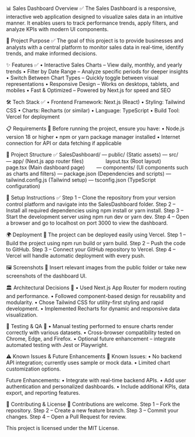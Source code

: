 📊 Sales Dashboard
Overview ✅
The Sales Dashboard is a responsive, interactive web application designed to visualize sales data in an intuitive manner. It enables users to track performance trends, apply filters, and analyze KPIs with modern UI components.

🎯 Project Purpose ✅
The goal of this project is to provide businesses and analysts with a central platform to monitor sales data in real-time, identify trends, and make informed decisions.

✨ Features ✅
• Interactive Sales Charts – View daily, monthly, and yearly trends
• Filter by Date Range – Analyze specific periods for deeper insights
• Switch Between Chart Types – Quickly toggle between visual representations
• Responsive Design – Works on desktops, tablets, and mobiles
• Fast & Optimized – Powered by Next.js for speed and SEO

🛠 Tech Stack ✅
• Frontend Framework: Next.js (React)
• Styling: Tailwind CSS
• Charts: Recharts (or similar)
• Language: TypeScript
• Build Tool: Vercel for deployment

📋 Requirements 🔹
Before running the project, ensure you have:
• Node.js version 18 or higher
• npm or yarn package manager installed
• Internet connection for API or data fetching if applicable

📂 Project Structure ✅
SalesDashboard/
— public/ (Static assets)
— src/
  — app/ (Next.js app router files)
    layout.tsx (Root layout)
    page.tsx (Main dashboard page)
  — components/ (UI components such as charts and filters)
— package.json (Dependencies and scripts)
— tailwind.config.js (Tailwind setup)
— tsconfig.json (TypeScript configuration)

🚀 Setup Instructions ✅
Step 1 – Clone the repository from your version control platform and navigate into the SalesDashboard folder.
Step 2 – Install all required dependencies using npm install or yarn install.
Step 3 – Start the development server using npm run dev or yarn dev.
Step 4 – Open a browser and go to localhost on port 3000 to view the dashboard.

🌍 Deployment 🔹
The project can be deployed easily using Vercel.
Step 1 – Build the project using npm run build or yarn build.
Step 2 – Push the code to GitHub.
Step 3 – Connect your GitHub repository to Vercel.
Step 4 – Vercel will handle automatic deployment with every push.

🖼 Screenshots 🔹
Insert relevant images from the public folder or take new screenshots of the dashboard UI.


🏛 Architectural Decisions 🔹
• Used Next.js App Router for modern routing and performance.
• Followed component-based design for reusability and modularity.
• Chose Tailwind CSS for utility-first styling and rapid development.
• Implemented Recharts for dynamic and responsive data visualization.

🧪 Testing & QA 🔹
• Manual testing performed to ensure charts render correctly with various datasets.
• Cross-browser compatibility tested on Chrome, Edge, and Firefox.
• Optional future enhancement – integrate automated testing with Jest or Playwright.

⚠ Known Issues & Future Enhancements 🔹
Known Issues:
• No backend API integration; currently uses sample or mock data.
• Limited chart customization options.

Future Enhancements:
• Integrate with real-time backend APIs.
• Add user authentication and personalized dashboards.
• Include additional KPIs, data export, and reporting features.

🤝 Contributing & License 🔹
Contributions are welcome.
Step 1 – Fork the repository.
Step 2 – Create a new feature branch.
Step 3 – Commit your changes.
Step 4 – Open a Pull Request for review.

This project is licensed under the MIT License.


